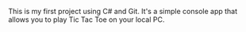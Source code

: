 This is my first project using C# and Git.
It's a simple console app that allows you to play Tic Tac Toe on your local PC.
